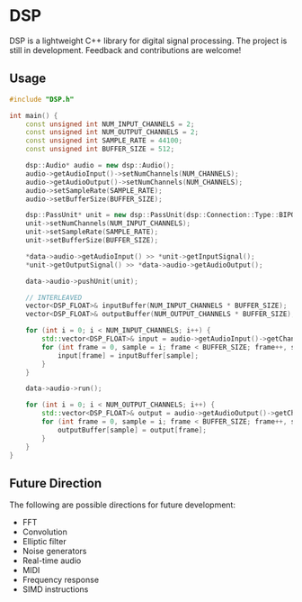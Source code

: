 # DSP

DSP is a lightweight C++ library for digital signal processing. The project is
still in development. Feedback and contributions are welcome!

## Usage

```cpp
#include "DSP.h"

int main() {
    const unsigned int NUM_INPUT_CHANNELS = 2;
    const unsigned int NUM_OUTPUT_CHANNELS = 2;
    const unsigned int SAMPLE_RATE = 44100;
    const unsigned int BUFFER_SIZE = 512;

    dsp::Audio* audio = new dsp::Audio();
    audio->getAudioInput()->setNumChannels(NUM_CHANNELS);
    audio->getAudioOutput()->setNumChannels(NUM_CHANNELS);
    audio->setSampleRate(SAMPLE_RATE);
    audio->setBufferSize(BUFFER_SIZE);

    dsp::PassUnit* unit = new dsp::PassUnit(dsp::Connection::Type::BIPOLAR);
    unit->setNumChannels(NUM_INPUT_CHANNELS);
    unit->setSampleRate(SAMPLE_RATE);
    unit->setBufferSize(BUFFER_SIZE);

    *data->audio->getAudioInput() >> *unit->getInputSignal();
    *unit->getOutputSignal() >> *data->audio->getAudioOutput();

    data->audio->pushUnit(unit);

    // INTERLEAVED
    vector<DSP_FLOAT>& inputBuffer(NUM_INPUT_CHANNELS * BUFFER_SIZE);
    vector<DSP_FLOAT>& outputBuffer(NUM_OUTPUT_CHANNELS * BUFFER_SIZE);

    for (int i = 0; i < NUM_INPUT_CHANNELS; i++) {
        std::vector<DSP_FLOAT>& input = audio->getAudioInput()->getChannel(i)->getBuffer();
        for (int frame = 0, sample = i; frame < BUFFER_SIZE; frame++, sample += NUM_INPUT_CHANNELS) {
            input[frame] = inputBuffer[sample];
        }
    }

    data->audio->run();

    for (int i = 0; i < NUM_OUTPUT_CHANNELS; i++) {
        std::vector<DSP_FLOAT>& output = audio->getAudioOutput()->getChannel(i)->getBuffer();
        for (int frame = 0, sample = i; frame < BUFFER_SIZE; frame++, sample += NUM_OUTPUT_CHANNELS) {
            outputBuffer[sample] = output[frame];
        }
    }
}
```

## Future Direction

The following are possible directions for future development:
- FFT
- Convolution
- Elliptic filter
- Noise generators
- Real-time audio
- MIDI
- Frequency response
- SIMD instructions
